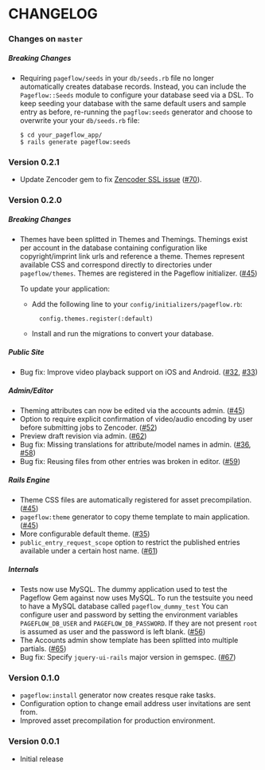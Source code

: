 # CHANGELOG

### Changes on `master`

##### Breaking Changes

- Requiring `pageflow/seeds` in your `db/seeds.rb` file no longer
  automatically creates database records. Instead, you can include the
  `Pageflow::Seeds` module to configure your database seed via a DSL.
  To keep seeding your database with the same default users and sample
  entry as before, re-running the `pagflow:seeds` generator and choose
  to overwrite your your `db/seeds.rb` file:

      $ cd your_pageflow_app/
      $ rails generate pageflow:seeds

### Version 0.2.1

- Update Zencoder gem to fix [Zencoder SSL issue](http://status.zencoder.com/events/84) ([#70](https://github.com/codevise/pageflow/pull/70)).

### Version 0.2.0

##### Breaking Changes

- Themes have been splitted in Themes and Themings. Themings
  exist per account in the database containing configuration like
  copyright/imprint link urls and reference a theme. Themes represent
  available CSS and correspond directly to directories under
  `pageflow/themes`. Themes are registered in the Pageflow
  initializer.
  ([#45](https://github.com/codevise/pageflow/pull/45))

  To update your application:

  * Add the following line to your `config/initializers/pageflow.rb`:

          config.themes.register(:default)

  * Install and run the migrations to convert your database.

##### Public Site

- Bug fix: Improve video playback support on iOS and Android.
  ([#32](https://github.com/codevise/pageflow/pull/32), [#33](https://github.com/codevise/pageflow/pull/33))

##### Admin/Editor

- Theming attributes can now be edited via the accounts admin.
  ([#45](https://github.com/codevise/pageflow/pull/45))
- Option to require explicit confirmation of video/audio encoding by user
  before submitting jobs to Zencoder.
  ([#52](https://github.com/codevise/pageflow/pull/52))
- Preview draft revision via admin.
  ([#62](https://github.com/codevise/pageflow/pull/62))
- Bug fix: Missing translations for attribute/model names in admin.
  ([#36](https://github.com/codevise/pageflow/pull/36), [#58](https://github.com/codevise/pageflow/pull/66))
- Bug fix: Reusing files from other entries was broken in editor.
  ([#59](https://github.com/codevise/pageflow/pull/58))

##### Rails Engine

- Theme CSS files are automatically registered for asset precompilation.
  ([#45](https://github.com/codevise/pageflow/pull/45))
- `pageflow:theme` generator to copy theme template to main application.
  ([#45](https://github.com/codevise/pageflow/pull/45))
- More configurable default theme.
  ([#35](https://github.com/codevise/pageflow/pull/35))
- `public_entry_request_scope` option to restrict the published
  entries available under a certain host name.
  ([#61](https://github.com/codevise/pageflow/pull/61))

##### Internals

- Tests now use MySQL.
  The dummy application used to test the Pageflow Gem against now uses MySQL.
  To run the testsuite you need to have a MySQL database called `pageflow_dummy_test`
  You can configure user and password by setting the environment variables
  `PAGEFLOW_DB_USER` and `PAGEFLOW_DB_PASSWORD`. If they are not present `root` is
  assumed as user and the password is left blank.
  ([#56](https://github.com/codevise/pageflow/pull/56))
- The Accounts admin show template has been splitted into multiple
  partials.
  ([#65](https://github.com/codevise/pageflow/pull/65))
- Bug fix: Specify `jquery-ui-rails` major version in gemspec.
  ([#67](https://github.com/codevise/pageflow/pull/67))

### Version 0.1.0

- `pageflow:install` generator now creates resque rake tasks.
- Configuration option to change email address user invitations are sent from.
- Improved asset precompilation for production environment.

### Version 0.0.1

- Initial release
